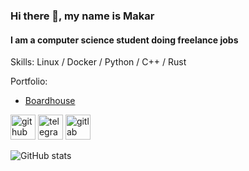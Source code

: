 ### Hi there 👋, my name is Makar
#### I am a computer science student doing freelance jobs

Skills: Linux / Docker / Python / C++ / Rust

Portfolio:
- [Boardhouse](https://boardhouse.by/) 


[<img src='https://cdn.jsdelivr.net/npm/simple-icons@3.0.1/icons/github.svg' alt='github' height='40'>](https://github.com/makargon)  [<img src='https://cdn.jsdelivr.net/npm/simple-icons@3.0.1/icons/telegram.svg' alt='telegram' height='40'>](https://t.me/makarGon)  [<img src='https://cdn.jsdelivr.net/npm/simple-icons@3.0.1/icons/gitlab.svg' alt='gitlab' height='40'>](https://gitlab.com/makarGon)  

![GitHub stats](https://github-readme-stats.vercel.app/api?username=makargon&show_icons=true)  



<!--
**makargon/makargon** is a ✨ _special_ ✨ repository because its `README.md` (this file) appears on your GitHub profile.

Here are some ideas to get you started:

- 🔭 I’m currently working on ...
- 🌱 I’m currently learning ...
- 👯 I’m looking to collaborate on ...
- 🤔 I’m looking for help with ...
- 💬 Ask me about ...
- 📫 How to reach me: ...
- 😄 Pronouns: ...
- ⚡ Fun fact: ...
-->

